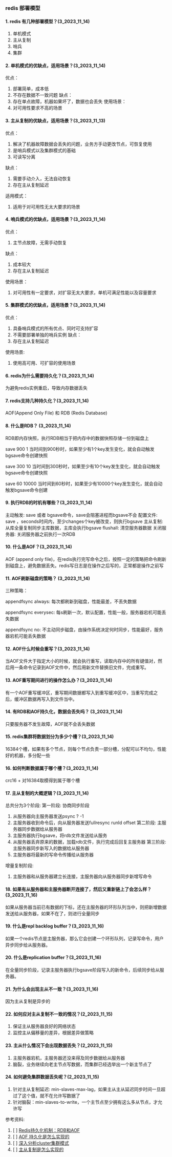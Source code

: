 ### redis 部署模型

#### 1. redis 有几种部署模型？(3_2023_11_14)
1. 单机模式
2. 主从复制
3. 哨兵
4. 集群

#### 2. 单机模式的优缺点，适用场景？(3_2023_11_14)
优点：
1. 部署简单，成本低
2. 不存在数据不一致问题
缺点：
1. 存在单点故障，机器如果坏了，数据也会丢失
使用场景：
1. 对可用性要求不高的场景


#### 3. 主从复制的优缺点，适用场景？(3_2023_11_13)
优点：
1. 解决了机器故障数据会丢失的问题，业务方手动更改节点，可恢复使用
2. 是哨兵模式以及集群模式的基础
3. 可读写分离

缺点：
1. 需要手动介入，无法自动恢复
2. 存在主从复制延迟

适用模式：
1. 适用于对可用性无太大要求的场景

#### 4. 哨兵模式的优缺点，适用场景？(3_2023_11_14)
优点：
1. 主节点故障，无需手动恢复

缺点：
1. 成本较大
2. 存在主从复制延迟

使用场景：
1. 对可用性有一定要求，对扩容无太大要求，单机可满足性能以及容量要求

#### 5. 集群模式的优缺点，适用场景？(3_2023_11_14)
优点：
1. 具备哨兵模式的所有优点、同时可支持扩容
2. 不需要部署单独的哨兵实例
缺点：
1. 存在主从复制延迟

使用场景:
1. 使用高可用、可扩容的使用场景

#### 6. redis为什么需要持久化？(3_2023_11_14)
为避免redis实例重启，导致内存数据丢失

#### 7. redis支持几种持久化？(3_2023_11_14)
AOF(Append Only File) 和 RDB (Redis Database)

#### 8. 什么是RDB？ (3_2023_11_14)
RDB即内存快照，执行RDB相当于把内存中的数据快照存储一份到磁盘上

save 900 1  当时间到900秒时，如果至少有1个key发生变化，就会自动触发bgsave命令创建快照

save 300 10  当时间到300秒时，如果至少有10个key发生变化，就会自动触发bgsave命令创建快照

save 60 10000    当时间到60秒时，如果至少有10000个key发生变化，就会自动触发bgsave命令创建


#### 9. 执行RDB的时机有哪些？(3_2023_11_14)
主动触发: save 或者 bgsave命令，save会阻塞进程而bgsave不会
配置文件: save <seconds> <changes>，seconds时间内，至少changes个key被改变，则执行bgsave
主从复制: 从库全量复制同步主库数据，主库会执行bgsave
flushall: 清空服务器数据
关闭服务器: 关闭服务器之前执行一次RDB

#### 10. 什么是AOF？(3_2023_11_14)
AOF (append only file)，在redis执行完写命令之后，按照一定的策略把命令刷新到磁盘上，避免数据丢失。redis写日志是在操作之后写的，正常都是操作之前写


#### 11. AOF刷新磁盘的策略？ (3_2023_11_14)
三种策略：

appendfsync always: 每次都刷新到磁盘，性能最差，不丢失数据

appendfsync everysec: 每s刷新一次，默认配置，性能一般，服务器宕机可能丢失数据

appendfsync no: 不主动同步磁盘，由操作系统决定何时同步，性能最好，服务器宕机可能丢失数据


#### 12. AOF什么时候会重写？(3_2023_11_14)
当AOF文件大于指定大小的时候，就会执行重写，读取内存中的所有键值对，然后用一条命令记录到AOF文件中，然后用新文件替换旧文件，完成重写。

#### 13. AOF重写期间进行的操作怎么办？(3_2023_11_14)
有一个AOF重写缓冲区，重写期间数据都写入到重写缓冲区中，当重写完成之后，缓冲区数据再写入到文件当中。

#### 14. 有RDB和AOF持久化，数据会丢失吗？ (3_2023_11_14)
只要服务器不发生故障，AOF就不会丢失数据


#### 15. redis集群将数据划分为多少个槽？(3_2023_11_14)
16384个槽，如果有多个节点，则每个节点负责一部分槽，分配可以不均匀，性能好的机器，多分配一些


#### 16. 如何判断数据属于哪个槽？(3_2023_11_14)
crc16 + 对16384取模得到属于哪个槽


#### 17. 主从复制的大概逻辑？(3_2023_11_14)
总共分为3个阶段:
第一阶段: 协商同步阶段
1. 从服务器向主服务器发送psync ? -1
2. 主服务器收到命令后，向从服务器发送fullresync runId offset
第二阶段: 主服务器同步数据给从服务器
1. 主服务器执行bgsave，将rdb文件发送给从服务
2. 从服务器丢弃原来的数据，加载rdb文件，执行完成后回复主服务器
第三阶段: 主服务器同步新写入的数据给从服务器
1. 主服务器将最新的写命令传播给从服务器

增量复制阶段:
1. 主服务器和从服务器建立长连接，主服务器向从服务器同步新增写命令

#### 18. 如果有从服务器和主服务器断开连接了，然后又重新链上了会怎么样？(3_2023_11_16)
如果从服务器当前已有数据的下标，还在主服务器的环形队列当中，则把新增数据发送给从服务器，如果不在了，则进行全量同步


#### 19. 什么是repl backlog buffer？(3_2023_11_16)
如果一个redis节点是主服务器，那么它会创建一个环形队列，记录写命令，用户异步同步给从服务器。

#### 20. 什么是replication buffer？(3_2023_11_16)
在全量同步阶段，记录主服务器执行bgsave阶段写入的新命令，后续同步给从服务器。

#### 21. 为什么会出现主从不一致？(3_2023_11_16)
因为主从复制是异步的

#### 22. 如何应对主从复制不一致的情况？(2_2023_11_15)
1. 保证主从服务器良好的网络状态
2. 监控主从偏移量的差异，根据差异做策略

#### 23. 主从什么情况下会出现数据丢失？(2_2023_11_15)
1. 主服务器宕机，主服务器还没来得及同步数据给从服务器
2. 脑裂，业务继续向老主节点写数据，而集群已经选举出一个新主节点了

#### 24. 如何避免集群数据丢失呢？(2_2023_11_15)
1. 针对主从复制延迟: min-slaves-max-lag，如果主从主从延迟同步时间一旦超过了这个值，就不在允许写数据了
2. 针对脑裂：min-slaves-to-write，一个主节点至少拥有这么多从节点，才允许写





参考资料:
1. [ ] [Redis持久化机制：RDB和AOF](https://juejin.cn/post/6844903939339452430)
2. [ ] [AOF 持久化是怎么实现的](https://www.xiaolincoding.com/redis/storage/aof.html#%E6%80%BB%E7%BB%93)
3. [ ] [深入分析cluster集群模式](https://www.cnblogs.com/wzh2010/p/15886799.html)
4. [ ] [主从复制是怎么实现的](https://www.xiaolincoding.com/redis/cluster/master_slave_replication.html#%E7%AC%AC%E4%B8%80%E6%AC%A1%E5%90%8C%E6%AD%A5)
